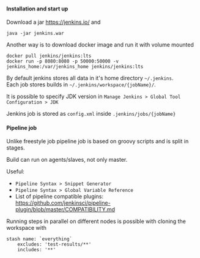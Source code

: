 #### Installation and start up
Download a jar https://jenkins.io/ and
```
java -jar jenkins.war
```

Another way is to download docker image and run it with volume mounted
```
docker pull jenkins/jenkins:lts
docker run -p 8080:8080 -p 50000:50000 -v jenkins_home:/var/jenkins_home jenkins/jenkins:lts
```

By default jenkins stores all data in it's home directory `~/.jenkins`.\
Each job stores builds in `~/.jenkins/workspace/{jobName}/`.

It is possible to specify JDK version in  `Manage Jenkins > Global Tool Configuration > JDK`

Jenkins job is stored as `config.xml` inside `.jenkins/jobs/{jobName}`

#### Pipeline job
Unlike freestyle job pipeline job is based on groovy scripts and is split in stages.

Build can run on agents/slaves, not only master.

Useful:
- `Pipeline Syntax > Snippet Generator`
- `Pipeline Syntax > Global Variable Reference`
- List of pipeline compatible plugins: https://github.com/jenkinsci/pipeline-plugin/blob/master/COMPATIBILITY.md

Running steps in parallel on different nodes is possible with cloning the workspace with
```
stash name: `everything`
    excludes: 'test-results/**'
    includes: '**'
```
